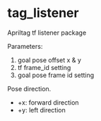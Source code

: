# tag_listener

Apriltag tf listener package

Parameters:
1. goal pose offset x & y
2. tf frame_id setting
3. goal pose frame id setting

Pose direction.

- +x: forward direction
- +y: left direction
